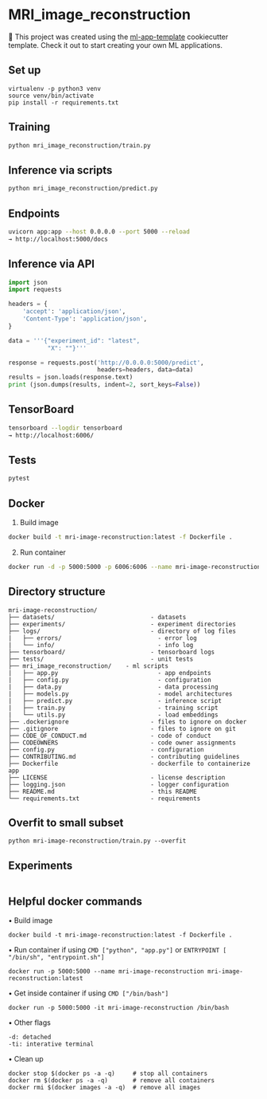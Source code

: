 # MRI_image_reconstruction

🚀 This project was created using the [ml-app-template](https://github.com/madewithml/ml-app-template) cookiecutter template. Check it out to start creating your own ML applications.

## Set up
```
virtualenv -p python3 venv
source venv/bin/activate
pip install -r requirements.txt
```

## Training
```bash
python mri_image_reconstruction/train.py
```
## Inference via scripts
```bash
python mri_image_reconstruction/predict.py
```

## Endpoints
```bash
uvicorn app:app --host 0.0.0.0 --port 5000 --reload
→ http://localhost:5000/docs
```

## Inference via API
```python
import json
import requests

headers = {
    'accept': 'application/json',
    'Content-Type': 'application/json',
}

data = '''{"experiment_id": "latest",
           "X": ""}'''

response = requests.post('http://0.0.0.0:5000/predict',
                         headers=headers, data=data)
results = json.loads(response.text)
print (json.dumps(results, indent=2, sort_keys=False))
```

## TensorBoard
```bash
tensorboard --logdir tensorboard
→ http://localhost:6006/
```

## Tests
```bash
pytest
```

## Docker
1. Build image
```bash
docker build -t mri-image-reconstruction:latest -f Dockerfile .
```
2. Run container
```bash
docker run -d -p 5000:5000 -p 6006:6006 --name mri-image-reconstruction mri-image-reconstruction:latest
```

## Directory structure
```
mri-image-reconstruction/
├── datasets/                           - datasets
├── experiments/                        - experiment directories
├── logs/                               - directory of log files
|   ├── errors/                           - error log
|   └── info/                             - info log
├── tensorboard/                        - tensorboard logs
├── tests/                              - unit tests
├── mri_image_reconstruction/    - ml scripts
|   ├── app.py                            - app endpoints
|   ├── config.py                         - configuration
|   ├── data.py                           - data processing
|   ├── models.py                         - model architectures
|   ├── predict.py                        - inference script
|   ├── train.py                          - training script
|   └── utils.py                          - load embeddings
├── .dockerignore                       - files to ignore on docker
├── .gitignore                          - files to ignore on git
├── CODE_OF_CONDUCT.md                  - code of conduct
├── CODEOWNERS                          - code owner assignments
├── config.py                           - configuration
├── CONTRIBUTING.md                     - contributing guidelines
├── Dockerfile                          - dockerfile to containerize app
├── LICENSE                             - license description
├── logging.json                        - logger configuration
├── README.md                           - this README
└── requirements.txt                    - requirements
```

## Overfit to small subset
```
python mri-image-reconstruction/train.py --overfit
```

## Experiments
```
```

## Helpful docker commands
• Build image
```
docker build -t mri-image-reconstruction:latest -f Dockerfile .
```

• Run container if using `CMD ["python", "app.py"]` or `ENTRYPOINT [ "/bin/sh", "entrypoint.sh"]`
```
docker run -p 5000:5000 --name mri-image-reconstruction mri-image-reconstruction:latest
```

• Get inside container if using `CMD ["/bin/bash"]`
```
docker run -p 5000:5000 -it mri-image-reconstruction /bin/bash
```

• Other flags
```
-d: detached
-ti: interative terminal
```

• Clean up
```
docker stop $(docker ps -a -q)     # stop all containers
docker rm $(docker ps -a -q)       # remove all containers
docker rmi $(docker images -a -q)  # remove all images
```